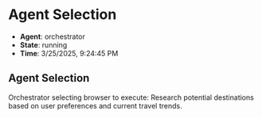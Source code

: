 # Agent Selection

- **Agent**: orchestrator
- **State**: running
- **Time**: 3/25/2025, 9:24:45 PM

## Agent Selection

Orchestrator selecting browser to execute: Research potential destinations based on user preferences and current travel trends.

